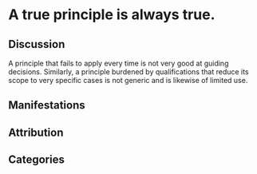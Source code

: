 # A true principle is always true.

## Discussion
A principle that fails to apply every time is not very good at guiding decisions. Similarly, a principle burdened by qualifications that reduce its scope to very specific cases is not generic and is likewise of limited use.

## Manifestations

## Attribution

## Categories
